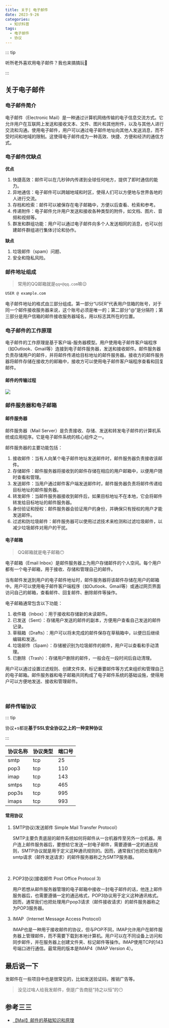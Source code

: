 ```yaml
---
title: 关于| 电子邮件
date: 2023-9-26
categories: 
  - 知识科普
tags: 
  - 电子邮件
  - 协议
---
```




::: tip

听所老外喜欢用电子邮件？我也来搞搞玩🤪

:::

## 关于电子邮件

### 电子邮件简介

电子邮件（Electronic Mail）是一种通过计算机网络传输的电子信息交流方式。它允许用户在互联网上发送和接收文本、文件、图片和其他附件，以及与其他人进行交流和沟通。使用电子邮件，用户可以通过电子邮件地址向其他人发送消息，而不受时间和地域的限制。这使得电子邮件成为一种高效、快捷、方便和经济的通信方式。



### 电子邮件优缺点

**优点**

1. 快捷高效：邮件可以在几秒钟内传递到全球任何地方，提供了即时通信的能力。
2. 异地通信：电子邮件可以跨越地域和时区，使得人们可以方便地与世界各地的人进行交流。
3. 存档和检索：邮件可以被保存在电子邮箱中，方便以后查看、检索和参考。
4. 传递附件：电子邮件允许用户发送和接收各种类型的附件，如文档、图片、音频和视频等。
5. 群发和群组功能：用户可以通过电子邮件向多个人发送相同的消息，也可以创建邮件群组进行集体讨论和协作。

**缺点**

1. 垃圾邮件（spam）问题、
2. 安全和隐私风险。

### 邮件地址组成

> 常用的QQ邮箱就是`qq+@qq.com`嘛😉

```markdown
USER @ example.com
```

电子邮件地址的格式由三部分组成。第一部分“USER”代表用户信箱的账号，对于同一个邮件接收服务器来说，这个账号必须是唯一的；第二部分“@”是分隔符；第三部分是用户信箱的邮件接收服务器域名，用以标志其所在的位置。

### 电子邮件的工作原理

电子邮件的工作原理是基于客户端-服务器模型。用户使用电子邮件客户端程序（如Outlook、Gmail等）连接到电子邮件服务器，发送和接收邮件。邮件服务器负责存储用户的邮件，并将邮件传递给目标地址的邮件服务器。接收方的邮件服务器将邮件存储在接收方的邮箱中，接收方可以使用电子邮件客户端程序查看和回复邮件。



#### 邮件的传输过程

![](https://telegraph-image.pages.dev/file/86fd7568ebd05416a8ba4.png)

### 邮件服务器和电子邮箱

#### 邮件服务器

邮件服务器（Mail Server）是负责接收、存储、发送和转发电子邮件的计算机系统或应用程序。它是电子邮件系统的核心组件之一。

邮件服务器的主要功能包括：

1. 接收邮件：当有人向某个电子邮件地址发送邮件时，邮件服务器负责接收该邮件。
2. 存储邮件：邮件服务器将接收到的邮件存储在相应的用户邮箱中，以便用户随时查看和管理。
3. 发送邮件：当用户通过邮件客户端发送邮件时，邮件服务器负责将邮件传递给目标地址的邮件服务器。
4. 转发邮件：当邮件服务器接收到邮件后，如果目标地址不在本地，它会将邮件转发给目标地址的邮件服务器。
5. 身份验证和授权：邮件服务器会验证用户的身份，并确保只有授权的用户才能发送邮件。
6. 过滤和防垃圾邮件：邮件服务器可以使用过滤技术来检测和过滤垃圾邮件，以减少垃圾邮件对用户的干扰。

#### 电子邮箱

> QQ邮箱就是电子邮箱😶

电子邮箱（Email Inbox）是邮件服务器上为用户存储邮件的个人空间。每个用户都有一个电子邮箱，用于接收、存储和管理自己的邮件。

当有邮件发送到用户的电子邮件地址时，邮件服务器将该邮件存储在用户的邮箱中。用户可以使用电子邮件客户端程序（如Outlook、Gmail等）或通过网页界面访问自己的邮箱，查看邮件、回复邮件、删除邮件等操作。

电子邮箱通常包含以下功能：

1. 收件箱（Inbox）：用于接收和存储新的未读邮件。
2. 已发送（Sent）：存储用户发送的邮件的副本，方便用户查看自己发送的邮件记录。
3. 草稿箱（Drafts）：用户可以将未完成的邮件保存在草稿箱中，以便日后继续编辑和发送。
4. 垃圾邮件（Spam）：存储被识别为垃圾邮件的邮件，用户可以查看和手动清理。
5. 已删除（Trash）：存储用户删除的邮件，一般会在一段时间后自动清理。

用户可以通过设置过滤规则、创建文件夹、标记重要邮件等方式来组织和管理自己的电子邮箱。邮件服务器和电子邮箱共同构成了电子邮件系统的基础设施，使得用户可以方便地发送、接收和管理邮件。

　　

### 邮件传输协议

::: tip

协议+s都是**基于SSL安全协议之上的一种变种协议**

:::

| 协议名称 | 协议类型 | 端口号 |
| -------- | -------- | ------ |
| smtp     | tcp      | 25     |
| pop3     | tcp      | 110    |
| imap     | tcp      | 143    |
| smtps    | tcp      | 465    |
| pop3s    | tcp      | 995    |
| imaps    | tcp      | 993    |

#### 常用协议

1. SMTP协议(发送邮件 Simple Mail Transfer Protocol）

   SMTP主要负责底层的邮件系统如何将邮件从一台机器传至另外一台机器。用户连上邮件服务器后，要想给它发送一封电子邮件，需要遵循一定的通迅规则，SMTP协议就是用于定义这种通讯规则的。因而，通常我们也把处理用户smtp请求（邮件发送请求）的邮件服务器称之为SMTP服务器。

　　

2. POP3协议(接收邮件 Post Office Protocol 3)

   用户若想从邮件服务器管理的电子邮箱中接收一封电子邮件的话，他连上邮件服务器后，也需要遵循一定的通迅格式，POP3协议用于定义这种通讯格式。因而，通常我们也把处理用户pop3请求（邮件接收请求）的邮件服务器称之为POP3服务器。



3. IMAP（Internet Message Access Protocol）

   IMAP也是一种用于接收邮件的协议，但与POP不同，IMAP允许用户在邮件服务器上管理邮件，而不需要下载到本地计算机。用户可以在不同设备上访问和同步邮件，并在服务器上创建文件夹、标记邮件等操作。IMAP使用TCP的143号端口进行通信。最常用的版本是IMAP4（IMAP Version 4）。

## 最后说一下

发邮件在一些项目中也是很常见的，比如发送验证码，推销广告等。

> 没见过啥人给我发邮件，倒是广告商挺“持之以恒”的😶

## 参考三三

- [【Mail】邮件的基础知识和原理](https://www.cnblogs.com/h--d/p/6125665.html)

